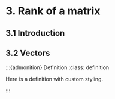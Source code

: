 # 3. Rank of a matrix

## 3.1 Introduction

## 3.2 Vectors
:::{admonition} Definition
:class: definition

Here is a definition with custom styling.

:::
